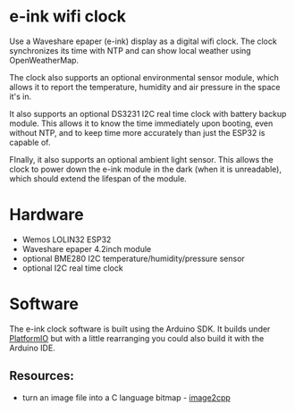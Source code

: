 # e-ink wifi clock

Use a Waveshare epaper (e-ink) display as a digital wifi clock. The clock synchronizes its time with NTP and can show local weather using OpenWeatherMap.

The clock also supports an optional environmental sensor module, which allows it to report the temperature, humidity and air pressure in the space it's in.

It also supports an optional DS3231 I2C real time clock with battery backup module. This allows it to know the time immediately upon booting, even without NTP, and to keep time more accurately than just the ESP32 is capable of.

FInally, it also supports an optional ambient light sensor. This allows the clock to power down the e-ink module in the dark (when it is unreadable), which should extend the lifespan of the module.


# Hardware

- Wemos LOLIN32 ESP32
- Waveshare epaper 4.2inch module
- optional BME280 I2C temperature/humidity/pressure sensor
- optional I2C real time clock

# Software

The e-ink clock software is built using the Arduino SDK. It builds under [PlatformIO](https://platformio.org/) but with a little rearranging you could also build it with the Arduino IDE.

## Resources:

- turn an image file into a C language bitmap - [image2cpp](https://javl.github.io/image2cpp/)

